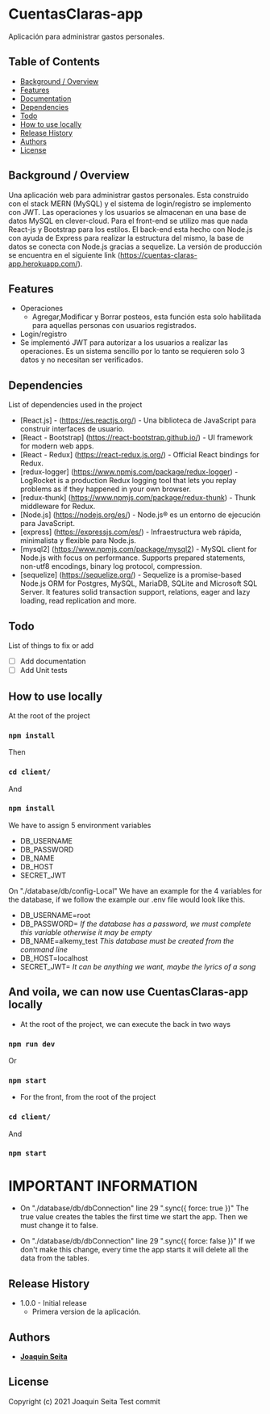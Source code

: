 # CuentasClaras-app

Aplicación para administrar gastos personales.

## Table of Contents

* [Background / Overview](#background--overview)
* [Features](#features)
* [Documentation](#documentation)
* [Dependencies](#dependencies)
* [Todo](#todo)
* [How to use locally](#How-to-use-locally)
* [Release History](#release-history)
* [Authors](#authors)
* [License](#License)




## Background / Overview

Una aplicación web para administrar gastos personales. Esta construido con el stack MERN (MySQL) y el sistema de login/registro se implemento con JWT.
Las operaciones y los usuarios se almacenan en una base de datos MySQL en clever-cloud.
Para el front-end se utilizo mas que nada React-js y Bootstrap para los estilos. El back-end esta hecho con Node.js con ayuda de Express para
realizar la estructura del mismo, la base de datos se conecta con Node.js gracias a sequelize.
La versión de producción se encuentra en el siguiente link (https://cuentas-claras-app.herokuapp.com/).

## Features

* Operaciones
  * Agregar,Modificar y Borrar posteos, esta función esta solo habilitada para aquellas personas con usuarios registrados.
* Login/registro
 * Se implementó JWT para autorizar a los usuarios a realizar las operaciones. Es un sistema sencillo por lo tanto se requieren solo 3 datos y no necesitan ser verificados.



## Dependencies

List of dependencies used in the project

* [React.js] - (https://es.reactjs.org/) - Una biblioteca de JavaScript para construir interfaces de usuario.
* [React - Bootstrap] (https://react-bootstrap.github.io/) - UI framework for modern web apps.
* [React - Redux] (https://react-redux.js.org/) - Official React bindings for Redux.
* [redux-logger] (https://www.npmjs.com/package/redux-logger) - LogRocket is a production Redux logging tool that lets you replay problems as if they happened in your own browser.
* [redux-thunk] (https://www.npmjs.com/package/redux-thunk) - Thunk middleware for Redux.
* [Node.js] (https://nodejs.org/es/) - Node.js® es un entorno de ejecución para JavaScript.
* [express] (https://expressjs.com/es/) - Infraestructura web rápida, minimalista y flexible para Node.js.
* [mysql2] (https://www.npmjs.com/package/mysql2) - MySQL client for Node.js with focus on performance. Supports prepared statements, non-utf8 encodings, binary log protocol, compression.
* [sequelize] (https://sequelize.org/) - Sequelize is a promise-based Node.js ORM for Postgres, MySQL, MariaDB, SQLite and Microsoft SQL Server. It features solid transaction support, relations, eager and lazy loading, read replication and more.




## Todo

List of things to fix or add

- [ ] Add documentation
- [ ] Add Unit tests

## How to use locally

At the root of the project
### `npm install`

Then
### `cd client/`

And 
### `npm install`

We have to assign 5 environment variables

- DB_USERNAME
- DB_PASSWORD
- DB_NAME
- DB_HOST
- SECRET_JWT

On "./database/db/config-Local" We have an example for the 4 variables for the database, if we follow the example our .env file would look like this.

* DB_USERNAME=root
* DB_PASSWORD= *If the database has a password, we must complete this variable otherwise it may be empty*
* DB_NAME=alkemy_test *This database must be created from the command line*
* DB_HOST=localhost
* SECRET_JWT= *It can be anything we want, maybe the lyrics of a song*


<h2>And voila, we can now use CuentasClaras-app locally</h2>

- At the root of the project, we can execute the back in two ways

### `npm run dev`

Or

### `npm start`

- For the front, from the root of the project

### `cd client/`

And

### `npm start`

<h1>IMPORTANT INFORMATION</h1>

* On "./database/db/dbConnection" line 29 ".sync({ force: true })"
The true value creates the tables the first time we start the app. Then we must change it to false.

* On "./database/db/dbConnection" line 29 ".sync({ force: false })"
If we don't make this change, every time the app starts it will delete all the data from the tables.




## Release History

* 1.0.0 - Initial release
  * Primera version de la aplicación.


## Authors

* [**Joaquin Seita**](https://github.com/JoaquinDamianSeita)

## License

Copyright (c) 2021 Joaquin Seita
Test commit
